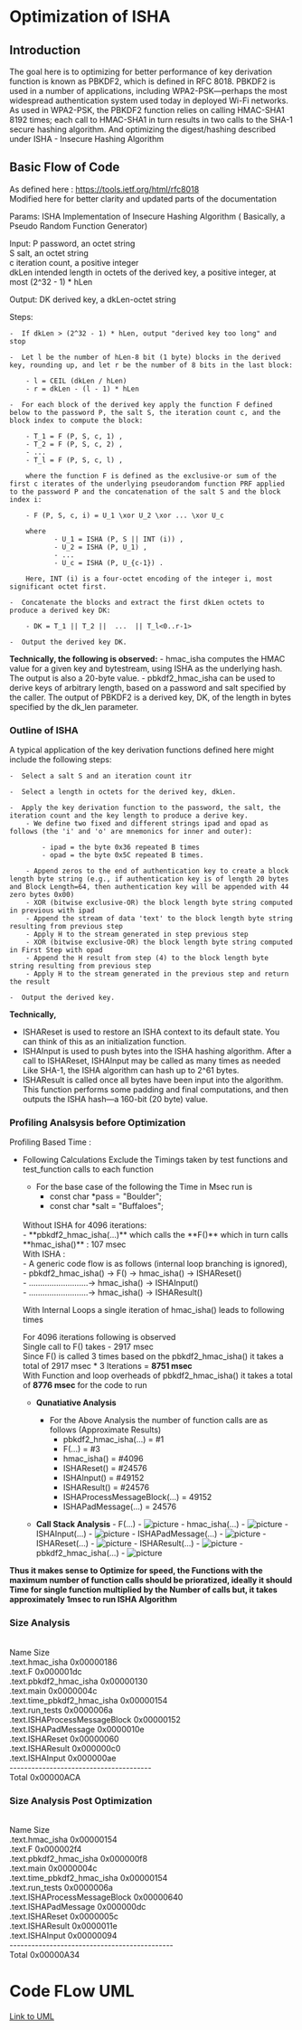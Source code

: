 # Optimization of ISHA 

## Introduction 
The goal here is to optimizing for better performance of key derivation function is known as PBKDF2, which is defined in RFC 8018. PBKDF2 is
used in a number of applications, including WPA2-PSK—perhaps the most widespread authentication
system used today in deployed Wi-Fi networks.
As used in WPA2-PSK, the PBKDF2 function relies on calling HMAC-SHA1 8192 times; each call to
HMAC-SHA1 in turn results in two calls to the SHA-1 secure hashing algorithm. And optimizing the digest/hashing described under ISHA - Insecure Hashing Algorithm 

## Basic Flow of Code 
As defined here : https://tools.ietf.org/html/rfc8018  <br />
Modified here for better clarity and updated parts of the documentation   <br />

Params:        ISHA        Implementation of Insecure Hashing Algorithm ( Basically, a Pseudo Random Function Generator)

Input:          P          password, an octet string <br />
                S          salt, an octet string  <br /> 
                c          iteration count, a positive integer <br />
                dkLen      intended length in octets of the derived key, a positive integer, at most (2^32 - 1) * hLen <br />

Output:         DK         derived key, a dkLen-octet string <br />

Steps: <br />

    -  If dkLen > (2^32 - 1) * hLen, output "derived key too long" and stop 

    -  Let l be the number of hLen-8 bit (1 byte) blocks in the derived key, rounding up, and let r be the number of 8 bits in the last block:

        - l = CEIL (dkLen / hLen) 
        - r = dkLen - (l - 1) * hLen

    -  For each block of the derived key apply the function F defined below to the password P, the salt S, the iteration count c, and the block index to compute the block:

        - T_1 = F (P, S, c, 1) , 
        - T_2 = F (P, S, c, 2) ,
        - ...
        - T_l = F (P, S, c, l) , 

        where the function F is defined as the exclusive-or sum of the first c iterates of the underlying pseudorandom function PRF applied to the password P and the concatenation of the salt S and the block index i:

        - F (P, S, c, i) = U_1 \xor U_2 \xor ... \xor U_c

        where
               - U_1 = ISHA (P, S || INT (i)) ,
               - U_2 = ISHA (P, U_1) ,
               - ...
               - U_c = ISHA (P, U_{c-1}) .

        Here, INT (i) is a four-octet encoding of the integer i, most significant octet first.

    -  Concatenate the blocks and extract the first dkLen octets to produce a derived key DK:

        - DK = T_1 || T_2 ||  ...  || T_l<0..r-1>

    -  Output the derived key DK.

**Technically, the following is observed:**
    -  hmac_isha computes the HMAC value for a given key and bytestream, using ISHA as the underlying hash. The output is also a 20-byte value.
    -  pbkdf2_hmac_isha can be used to derive keys of arbitrary length, based on a password and salt specified by the caller.  The output of PBKDF2 is a derived key, DK, of the length in bytes specified by the dk_len parameter.

### Outline of ISHA 
A typical application of the key derivation functions defined here
   might include the following steps: <br />

    -  Select a salt S and an iteration count itr 

    -  Select a length in octets for the derived key, dkLen. 

    -  Apply the key derivation function to the password, the salt, the iteration count and the key length to produce a derive key.
        - We define two fixed and different strings ipad and opad as follows (the 'i' and 'o' are mnemonics for inner and outer):

            - ipad = the byte 0x36 repeated B times
            - opad = the byte 0x5C repeated B times.

        - Append zeros to the end of authentication key to create a block length byte string (e.g., if authentication key is of length 20 bytes and Block Length=64, then authentication key will be appended with 44 zero bytes 0x00)
        - XOR (bitwise exclusive-OR) the block length byte string computed in previous with ipad
        - Append the stream of data 'text' to the block length byte string resulting from previous step
        - Apply H to the stream generated in step previous step
        - XOR (bitwise exclusive-OR) the block length byte string computed in First Step with opad
        - Append the H result from step (4) to the block length byte string resulting from previous step
        - Apply H to the stream generated in the previous step and return the result

    -  Output the derived key.  


**Technically,** <br />
- ISHAReset is used to restore an ISHA context to its default state. You can think of this as an initialization function.
-  ISHAInput is used to push bytes into the ISHA hashing algorithm. After a call to ISHAReset, ISHAInput may be called as many times as needed Like SHA-1, the ISHA algorithm can hash up to 2^61 bytes.
- ISHAResult is called once all bytes have been input into the algorithm. This function performs some padding and final computations, and then outputs the ISHA hash—a 160-bit (20 byte) value.


### Profiling Analsysis before Optimization

Profiling Based Time :<br />
- Following Calculations Exclude the Timings taken by test functions and test_function calls to each function
    - For the base case of the following the Time in Msec run is
        - const char *pass = "Boulder";
        - const char *salt = "Buffaloes";
    <br />
    Without ISHA for 4096 iterations: <br />
    - **pbkdf2_hmac_isha(...)** which calls the **F()** which in turn calls **hmac_isha()** :  107 msec 
    <br />
    With ISHA : <br />
    - A generic code flow is as follows (internal loop branching is ignored),  <br />
        - pbkdf2_hmac_isha() -> F() -> hmac_isha() -> ISHAReset()  <br />
        - ..........................-> hmac_isha() -> ISHAInput()  <br />
        - ..........................-> hmac_isha() -> ISHAResult()  <br />

    With Internal Loops a single iteration of hmac_isha() leads to following times <br />

    For 4096 iterations following is observed <br />
    Single call to F() takes - 2917 msec <br />
    Since F() is called 3 times based on the pbkdf2_hmac_isha() it takes a total of 2917 msec * 3 Iterations = **8751 msec** <br />
    With Function and loop overheads of pbkdf2_hmac_isha() it takes a total of **8776 msec** for the code to run 

    - **Qunatiative Analysis**
        - For the Above Analysis the number of function calls are as follows  (Approximate Results)
            - pbkdf2_hmac_isha(...) = #1 
            - F(...) = #3
            - hmac_isha() = #4096
            - ISHAReset() = #24576
            - ISHAInput() = #49152
            - ISHAResult() = #24576
            - ISHAProcessMessageBlock(...) = 49152
            - ISHAPadMessage(...) = 24576
            
    - **Call Stack Analysis**
            - F(...)
            - ![picture](images/F.png)
            - hmac_isha(...)
            - ![picture](images/hmac_isha.png)
            - ISHAInput(...)
            - ![picture](images/ISHAInput.png)
            - ISHAPadMessage(...)
            - ![picture](images/ISHAPadMessage.png)
            - ISHAReset(...)
            - ![picture](images/ISHAReset.png)
            - ISHAResult(...)
            - ![picture](images/ISHAResult.png)
            - pbkdf2_hmac_isha(...)
            - ![picture](images/pbkdf2_hmac_isha.png)


**Thus it makes sense to Optimize for speed, the Functions with the maximum number of function calls should be prioratized, ideally it should Time for single function multiplied by the Number of calls but, it takes approximately 1msec to run ISHA Algorithm** <br />

### Size Analysis 
<br />    Name	                Size  <br />
.text.hmac_isha 	        0x00000186 <br />
.text.F         	        0x000001dc <br />
.text.pbkdf2_hmac_isha	    0x00000130 <br />
.text.main   	            0x0000004c <br />
.text.time_pbkdf2_hmac_isha 0x00000154 <br />
.text.run_tests 	        0x0000006a <br />
.text.ISHAProcessMessageBlock 	0x00000152 <br />
.text.ISHAPadMessage 	    0x0000010e <br />
.text.ISHAReset	            0x00000060 <br />
.text.ISHAResult	        0x000000c0 <br />
.text.ISHAInput	            0x000000ae <br />
---------------------------------------<br />
Total                       0x00000ACA

### Size Analysis Post Optimization
<br />    Name	                Size  <br />
.text.hmac_isha 	        0x00000154 <br />
.text.F         	        0x000002f4 <br />
.text.pbkdf2_hmac_isha	    0x000000f8 <br />
.text.main   	            0x0000004c <br />
.text.time_pbkdf2_hmac_isha 0x00000154 <br />
.text.run_tests 	        0x0000006a <br />
.text.ISHAProcessMessageBlock 	0x00000640 <br />
.text.ISHAPadMessage 	    0x000000dc <br />
.text.ISHAReset	            0x0000005c <br />
.text.ISHAResult	        0x0000011e <br />
.text.ISHAInput	            0x00000094 <br />
--------------------------------------------- <br />
Total                       0x00000A34 <br />
    

# Code FLow UML 
[Link to UML](https://viewer.diagrams.net/?highlight=0000ff&edit=_blank&layers=1&nav=1#R7V1tU9u6Ev41HuDOwDhOSOFjCeWUC7TcwpnTni%2BM4yiJTh0rlW1ezq%2B%2F2tWrHSeEEmK3yUynJLJs75tWu49WitfuTR7%2F4OF0fMUGJPYCf%2FDotU%2B9IOgcH7fEH2h5ki3BsX8sW0acDmRbyzbc0H%2BJavRVa04HJC10zBiLMzotNkYsSUiUFdpCztlDsduQxcW3TsMRmWm4icJ4tvUvOsjGsvUoeGfbPxI6Gus3t7qKv0moOytO0nE4YA9OU%2FuD1%2B5xxjL5afLYIzFIT8tF3nc256ohjJMkW%2BaGx4d3wfm3b5f3F91P%2F%2Fvv38Mfwe14v6X4SLMnzTEZCAGor4xnYzZiSRh%2FsK0nnOXJgMBjffHN9rlkbCoaW6LxH5JlT0qbYZ4x0TTOJrG6Sh5p9lXdDp%2B%2FweeDQ%2FXt9NG5dPqkvyQZf%2FpqO8LXb%2B41ext%2B0%2FfNiklJLmU5j8gi2ShzC%2FmIZIv6tWVHEJzzBqWFPwibEEGQ6MBJHGb0vmhZoTLQkelndSg%2BKDW%2BRKXyufdhnKs3eUE3FgycTAuK7v7IwfROJoI%2Fmnjt9%2BKqP30U%2F6PUfNm%2Bn4FO4VrXuZaRx2w%2FjOlI3RcJ4RJunyk%2BjdRffHNfN2R0Qu6m%2Fe%2BDYXA3noTRHRXDYndP9xMM92fu5eUW0WtabhvP9PopbmMyzOTFI7g4y88sS6Lv5%2F4%2FwveAZmEMVrCCT7wVvKegcSCMJqMYugtPE6NPg%2F%2FG0FKWjvPM5UTxFowP80QwyBIv6AEHyQAI5TTJUkM3J2ku%2FHIyAnef81B2Xy%2BZ9QsKLcSfMZKemBlF%2B1ksZoC5BnJDUJz51NpCmKYPjA%2BMzNNQ3Bv4CSHggAO%2F%2F2QsphF2Iv6GE%2BEwTpJ%2BCn%2BUAYfxiHGajSepa0Bg%2B2mFxYM%2F8B9Ed%2BQ0Imkaov%2Bsnz0xjYTCSxOeHmyoac86vy8ky3mSyhurjPsmj0CHoukspHHOwbDZEGeRNEMzSKVfRKOAGQJn3e8k0Y6R58nBC%2FRfCmjUPHUq2Tth94QPY4zEhhSmVjcyGXA2vdUT%2FsLwQTxFzIIL53t1df9QRYAqBt5%2Fp74%2F2ICy46u2sRtM6o4rjxGCihihJDUxDqfwMWKTKUuQexnV6TD4SDeY%2BLdTKa%2BFQcrSQmzNiCyokJhuWzrSUu%2B7ZmIqczQWdAoa6xQfwIbDVBhIWQmG6KX0MuBfe%2BGfFxcXZ4T8%2BJf8%2FeNyP9qvJxo3kXUhrrZh9sLIuhT1%2FmSoXRFrVwooqDWybnRoffaLhdGzQZITRs8Lkc5ARzBZDMiQJhgChTYEJY9RnKfiAfuMA9n5xEw1eH1IuZxx4ClCqmGGEw%2FEqQ0ILiSN5zcf37sRE3yeTmOKvLppgg0Nr%2B3kOSaNYCViSSSEm6gkwNWBimBvSjT3YxZ9B7UIXwZvo79S4H6e0IyKYPZJRre3LqOLmAwxFkozxlG7NDE9Q85D%2BbT1SgGCI5hmxzSC6Pvj1fvePlgkhuQ48GCy4RidvSQkezuKb8dIlk1Qtez8j2E6JtY5FPRhR08xX9FjrM9lIkszzXIjmBWeQASonIqxJbqcXPYuLj98quBBiwCSKFpI2qUsxkI0isEZnW5aWqMMSIQtGY3yOORmcpDmhFeF4EkiU%2B4ws%2FMNitRxblruUtYgZbylfiY7%2FnHXk8nVJqauZzSx7lnFAiwWPl0OgjGqN22GQ4MQZ%2Fdaknoj%2F0TyD93DR4k3%2BX%2FeteDzYe8RI50%2F7wL368HBQfFq8kK2cF6KYuEkC4wl5AHXSyo07C%2F49zAmnFRRsOimBf8U8yiI6y8lefneux78E7Pyp1u4RPdQbHYuXQkFwRwKBG2rfx3qc4XER3OJ996dRCI5f3e654wFMBFUYGM8RfMQHr8AGHSP%2FFmI593hLGDRbvtvlazWj%2FFsQZ5quRzVuuZq1lm%2FOVcas%2BbaXnbRtdWsRdd2k6GhX3zBdTYrXwIpOp9MYzIhcoXy%2BuTi9CzYN%2Bmsp2Cj%2BqM9i2Nh9v%2FlDObhIx98hJ8SndIeHgQQ0X1imPdlY8xBxjGukAw5m6w%2FoldRtKQXUySQ693p%2BR8fbm4xKfVl1IfXD8iB%2FIQBSP8JcbdNS0JegTDNJPj1c3MLMImwXQsqJPmkjzgJJsQy2pT3g85pJgccWAHiYGopeCfe0RYUhTEk4BkZbGKKiqkaCRF300ChAy0MCBf%2BDqT9ncC85gBeZ44A4wU4cf1M7gA1O24arlC5HfhbuOBCMJEIfjIXxSoDqcgvRLG5cpBk%2FQakiXqJjAf0fikLrOhX0fTitL1nYHojNTM2laRFyMHDyEJeegll8P0SZx8WZbJqBVRgOThbLkudcjbII0TOKkz89EI6v6qnvvhVC%2F6J9%2Bh8%2BFZCCxpCuJV5vv7qGWil0Cc2DhqJEn04LHCrthkjmE2ll9bwTxiHgjdPwwxErIF9CWpGUT6RDtcrrD5IXBP7VC1OnBo9XaCedndOL3b2XsCMfJixtIN1yGHO7OtWr8wPiZeQcpWPRvetR4qKepSnZlOqxIq%2BC0ywRNmzaOSzVDYNJenoom6VcbcqUZKKjN9Ux6w%2Bb%2BvUjpK0XyrH3w4lqaz0qKhMfyMMxMAez2Ag3ouqY56HdH6ufmZ%2BWcwS5TOtddXPVFPp1wl8tbzXbzZoPaP0GlR6VKtGW43R6JsM4jqGqP9KheKt7%2FVCtOowZbJWf56bb3eLU%2FOxmobPluzfPfZLxiQpWOmUULWi0RiMdaPA1Z5MtW1xjYusDhHJkO0j8ZjExMMypZxAQf%2BIbCDG85oas%2Fqpx4Xt86HU5p0En8tZrkSBTy4%2Fq8ok4bYwPpSFVJjqgCm0T7GoTHzcgzTnBKqtnIKr%2BnnVJV%2BFmkyHrd1uZ0%2FldOKPkMUoG6%2FdoAMg4f1gQAEms%2FUtdI6KJG0IcxS1hK8UGemTGagqKxVfpuGghjJE0f4v4QynWgswyx1m9RtH%2FRSg5i9xYOW2GhoE9SBh%2BUdZqob%2BdkCHQ4IBCxACQw1hCClZ2YWpL1hJiYVRzVgd25WK36E7htQdhp8R6pwkZMISGqVm1qFJguNWsSXmKL5XAhHr4USJWw4%2FhbRK5%2BE%2Ftrto3FOikLhux1OlevXTzRbQfdibR%2FcGzu23xSUICIjAAu%2BdaWQgMVivi1EmmPEDrtAQLox3Uj8LH3cBCP%2F6%2BYvxCMCC20pNK3Cwt7eBevaCtgcl%2FrgETxviJrEyVNYoq6lTL8nMVipf6CsRJ3LhB4zyxA5sOUfATaMDJ6KQWD9yDM9Ze0AggyyvWENQWg%2BEiKd9Cn5ILSQmiuEHiullnxg5ocdSm4w7Hc8EHPVrU7PmP%2Fr%2BJo6wXYrmLD3Obp9mDzQt7u76%2FGXPWDZOOmXLVX7YrFulGQFK5TiRSl%2B7VEslHC%2F9jr53M63hdzQHnGA3Up33CCOoOF1l1nIHjoyDGrJjJmvUDL8C%2FyHhG7uKH%2BVcJYURSyCcc6tvlF56%2Bor%2FBXCcOor2Xss2pspyeV6nvAobR9WaPVr6TBsGZ1XYIiq9g64MbC1jEDc0wdqWB7nl7r7gn%2BDlqtoLwzJbJNfTt7gZ%2BiRM6BRrNYyO5uwxmalNUHir5miEsAGzhgCcXUu%2Br2TXEwincMunU4DmxFijgsd8tmTjlSqcUWkbKLsyXJ3SkTxIZFfk%2B8LPm62qMsAF6emqJRXv2TTGbIrEnX6ZNIjnRvy6GX61wLSRnxUMyQmAyx5hko52VWXehD7uGUEVq4F%2BLyFp6GigzOllvP3Ws7VBKCSiZuYHB%2BFgrrMqi7K8%2FVh74JpK16ec3FOGwKmElDcwDkMfGvj7KlR2IuTvNs%2FnWBxnB%2FwSQ2NDxPfrULD6IsCZSrWKgoi5xWt6v2OpzuDZjZLdzgpKACurCqp2bq2yAvAZcb3kmKONKgAM6tkmWX%2Fl19GSlUJSFXWVfh01uRgHwpPzRMxom1CM8z6KyDSTYLgTXGHqZmByW6qTyIR%2BKgbHzOFMPE8ShMzWHpMpwAEyFTde%2FE7IFEnnYXlDlM1WzMqA3KNA%2BCQ1%2FMttZ3hBh7BrX7y4RPruLqG8R%2FGlmj4Kd115tEMzY4m1W%2F8a9kY6uVxrz2pGKosmETebiHGwEDGdw%2Bhy9jQW2kNVjqMN0IIvdgPN0jmyf3VyKUGXwr6dAoaEw%2F3ZvSJvtq0G4TUNdHU7%2FznydLHAYQv3LGPBGEKpKcOTXVPVmSZpFsqPjpDkuiXgVDFD7F7WdZgDq3qv41QCge7heuo0wSgOuT1OMGKc51O5EVXXkiRQX1VxeFDpBC3PxdaWpEq5ZI1SFfQL761PvZgmLgIIi%2FtOFefYiHjhYue2KrIbluN0S%2Fucjv3ZJOewVRWyH71VknPcwCRnzs6FzUpy3nCX089tePHq2iChB8Tzec%2Bc7Hg9eY8ms7mJzxfENDch89me8fK2Sdn2jJdfJ495s5rW7RkvK6Nge8bL9oyXn0yGtsd4LHSw22M81pfdls46PdQ%2Fb%2FPcKR5vl91W%2FjBH3entvI3cG5XfVp5C27RsiWyTJW%2BbLG2TpfVTsE2WtsnSPAq2ydI2WZp74zZZWu7WbbLUrGSppQP6GpOlJhY8zjuYbrOSpcO5ydKQqeM7yk4aLuynuBQIrrjTqvLFMtp3hox83Jwx4wyJFYyA0lr4flCxGF6pze6bDYDuG4lZJlL1CPm4JOaKuur1Sjk4nuG5ob9y4q1uDVu70obX7moym4vKXIcDVWq0CdCMjKRsFdwkxzqwvtoEOrApTKhqDREDgUkT88iDioT4tnBcOzylhsLePm6pdNmBgHyntTOf4jh0auBkjszJFI6RS%2Bwp9Kbi1%2BaD62WMcTqC3xS0aqvi6L08dMSpQe6T7IGg9tIxy%2BOBFgvkA%2F7MT5mulyd1Rop74po1SZE3iZxZVjyqZJqlsmQ8xhC%2Fjzm4eITqg%2Fdfnai8tP5M2%2Fw0p2ZEllWey23ByHkYp5g2h%2FhtQdXjmim3P%2Foqaf7L2a7MVS4nYUXczR8mZrClaS7PU1AIaVmr9atFbylU%2B677cnDo7YgbCHs1ohK%2BNyY4bHGkpwThp6qdF9aSDABlC7jTiRxI%2BJAxi61bofL3sivnpWdxFOVOJe5lT94s84515zCezXEKFf5NUQ1d1MkPahQZZG15utQhAnCYBk1y4jKnEY8QpSl6GMhuLTDQvhGPpvUcQjHhGdQPSavzcNQ60QqqvVfGzQ1AcRWOywQAzsYmFTkAuK5%2FleYVUmwYkNQKOsUMr1OBJK25qDxoIpI0rzp4o5Ak%2FaYGJ3jPRFa%2Faaan2HZOTld7f2wy5xVWuazLq1qV0PF1DaH0gSWaRGGeFsL92W1q8486UhNIee9YEyKx%2BiloQCz4EQ4PshHXlTk%2FyNqwsgOlajRUk%2FGWQ8ZXxDELjnwCayys87W6vmfAkYL1te1AwyhP5YUI7qouh68g8veJMI7aS0YYrTc7myOoWhGpPcKYg93%2BJhGG%2BMoZuCHbnYfT8ZVwOtDj%2Fw%3D%3D)